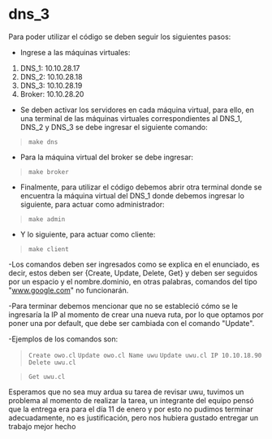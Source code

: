 # dns_3

Para poder utilizar el código se deben seguir los siguientes pasos:

- Ingrese a las máquinas virtuales:
1. DNS_1: 10.10.28.17
2. DNS_2: 10.10.28.18
3. DNS_3: 10.10.28.19 
4. Broker: 10.10.28.20

- Se deben activar los servidores en cada máquina virtual, para ello, en una terminal de las máquinas virtuales correspondientes al DNS_1, DNS_2 y DNS_3 se debe ingresar el siguiente comando:

>`` make dns ``

- Para la máquina virtual del broker se debe ingresar:

>``make broker``

- Finalmente, para utilizar el código debemos abrir otra terminal donde se encuentra la máquina virtual del DNS_1 donde debemos ingresar lo siguiente, para actuar como administrador:

>``make admin``

- Y lo siguiente, para actuar como cliente:
  
>``make client``


-Los comandos deben ser ingresados como se explica en el enunciado, es decir, estos deben ser {Create, Update, Delete, Get} y deben ser seguidos por un espacio y el nombre.dominio, en otras palabras, comandos del tipo "www.google.com" no funcionarán.

-Para terminar debemos mencionar que no se estableció cómo se le ingresaría la IP al momento de crear una nueva ruta, por lo que optamos por poner una por default, que debe ser cambiada con el comando "Update".

-Ejemplos de los comandos son:

>``Create owo.cl``
>``Update owo.cl Name uwu``
>``Update uwu.cl IP 10.10.18.90``
>``Delete uwu.cl``

>``Get uwu.cl``


Esperamos que no sea muy ardua su tarea de revisar uwu, tuvimos un problema al momento de realizar la tarea, un integrante del equipo pensó que la entrega era para el día 11 de enero y por esto no pudimos terminar adecuadamente, no es justificación, pero nos hubiera gustado entregar un trabajo mejor hecho